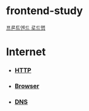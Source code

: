 # frontend-study

[프론트엔드 로드맵](https://roadmap.sh/frontend)

# Internet

- ### [HTTP](https://github.com/WillBeFrontMaster/KimJeongWon/blob/main/2022-06-12_HTTP.md)

- ### [Browser](https://github.com/WillBeFrontMaster/KimJeongWon/blob/main/2022-06-12_Browsers.md)

- ### [DNS](https://github.com/WillBeFrontMaster/KimJeongWon/blob/main/2022-06-12_DNS)
